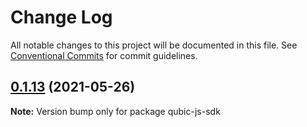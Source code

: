# Change Log

All notable changes to this project will be documented in this file.
See [Conventional Commits](https://conventionalcommits.org) for commit guidelines.

## [0.1.13](https://github.com/getamis/qubic-js-sdk/compare/v0.1.13-alpha.0...v0.1.13) (2021-05-26)

**Note:** Version bump only for package qubic-js-sdk
